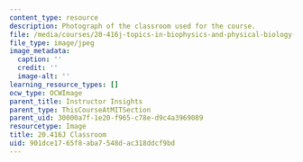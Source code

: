 ```yaml
---
content_type: resource
description: Photograph of the classroom used for the course.
file: /media/courses/20-416j-topics-in-biophysics-and-physical-biology-fall-2014/901dce1765f8aba7548dac318ddcf9bd_20.416j-classroom.jpeg
file_type: image/jpeg
image_metadata:
  caption: ''
  credit: ''
  image-alt: ''
learning_resource_types: []
ocw_type: OCWImage
parent_title: Instructor Insights
parent_type: ThisCourseAtMITSection
parent_uid: 30000a7f-1e20-f965-c78e-d9c4a3969089
resourcetype: Image
title: 20.416J Classroom
uid: 901dce17-65f8-aba7-548d-ac318ddcf9bd
---
```

